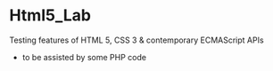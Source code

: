 # Html5_Lab
Testing features of HTML 5, CSS 3 &amp; contemporary ECMAScript APIs
- to be assisted by some PHP code

